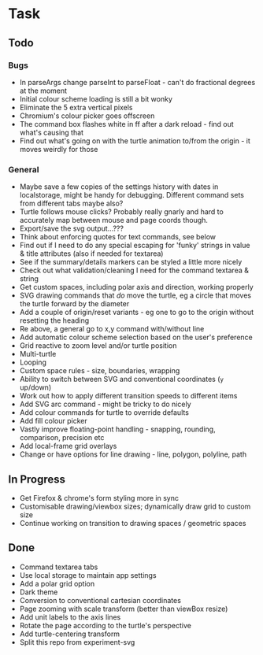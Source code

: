 Task
====


Todo
----

### Bugs

* In parseArgs change parseInt to parseFloat - can't do fractional degrees at the moment
* Initial colour scheme loading is still a bit wonky
* Eliminate the 5 extra vertical pixels
* Chromium's colour picker goes offscreen
* The command box flashes white in ff after a dark reload - find out what's causing that
* Find out what's going on with the turtle animation to/from the origin - it moves weirdly for those


### General

* Maybe save a few copies of the settings history with dates in localstorage, might be handy for debugging. Different command sets from different tabs maybe also?
* Turtle follows mouse clicks? Probably really gnarly and hard to accurately map between mouse and page coords though.
* Export/save the svg output...???
* Think about enforcing quotes for text commands, see below
* Find out if I need to do any special escaping for 'funky' strings in value & title attributes (also if needed for textarea)
* See if the summary/details markers can be styled a little more nicely
* Check out what validation/cleaning I need for the command textarea & string
* Get custom spaces, including polar axis and direction, working properly
* SVG drawing commands that *do* move the turtle, eg a circle that moves the turtle forward by the diameter
* Add a couple of origin/reset variants - eg one to go to the origin without resetting the heading
* Re above, a general go to x,y command with/without line
* Add automatic colour scheme selection based on the user's preference
* Grid reactive to zoom level and/or turtle position
* Multi-turtle
* Looping
* Custom space rules - size, boundaries, wrapping
* Ability to switch between SVG and conventional coordinates (`y` up/down)
* Work out how to apply different transition speeds to different items
* Add SVG arc command - might be tricky to do nicely
* Add colour commands for turtle to override defaults
* Add fill colour picker
* Vastly improve floating-point handling - snapping, rounding, comparison, precision etc
* Add local-frame grid overlays
* Change or have options for line drawing - line, polygon, polyline, path



In Progress
-----------

* Get Firefox & chrome's form styling more in sync
* Customisable drawing/viewbox sizes; dynamically draw grid to custom size
* Continue working on transition to drawing spaces / geometric spaces


Done
----

* Command textarea tabs
* Use local storage to maintain app settings
* Add a polar grid option
* Dark theme
* Conversion to conventional cartesian coordinates
* Page zooming with scale transform (better than viewBox resize)
* Add unit labels to the axis lines
* Rotate the page according to the turtle's perspective
* Add turtle-centering transform
* Split this repo from experiment-svg


